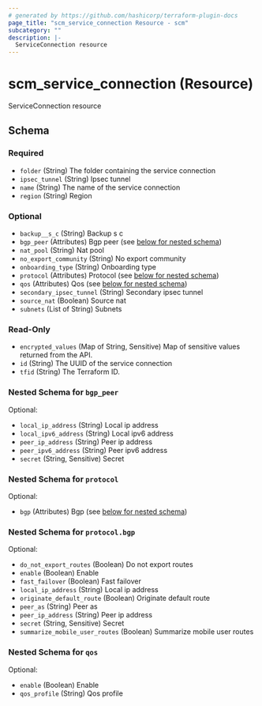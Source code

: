 ```yaml
---
# generated by https://github.com/hashicorp/terraform-plugin-docs
page_title: "scm_service_connection Resource - scm"
subcategory: ""
description: |-
  ServiceConnection resource
---
```


# scm_service_connection (Resource)

ServiceConnection resource



<!-- schema generated by tfplugindocs -->
## Schema

### Required

- `folder` (String) The folder containing the service connection
- `ipsec_tunnel` (String) Ipsec tunnel
- `name` (String) The name of the service connection
- `region` (String) Region

### Optional

- `backup__s_c` (String) Backup s c
- `bgp_peer` (Attributes) Bgp peer (see [below for nested schema](#nestedatt--bgp_peer))
- `nat_pool` (String) Nat pool
- `no_export_community` (String) No export community
- `onboarding_type` (String) Onboarding type
- `protocol` (Attributes) Protocol (see [below for nested schema](#nestedatt--protocol))
- `qos` (Attributes) Qos (see [below for nested schema](#nestedatt--qos))
- `secondary_ipsec_tunnel` (String) Secondary ipsec tunnel
- `source_nat` (Boolean) Source nat
- `subnets` (List of String) Subnets

### Read-Only

- `encrypted_values` (Map of String, Sensitive) Map of sensitive values returned from the API.
- `id` (String) The UUID of the service connection
- `tfid` (String) The Terraform ID.

<a id="nestedatt--bgp_peer"></a>
### Nested Schema for `bgp_peer`

Optional:

- `local_ip_address` (String) Local ip address
- `local_ipv6_address` (String) Local ipv6 address
- `peer_ip_address` (String) Peer ip address
- `peer_ipv6_address` (String) Peer ipv6 address
- `secret` (String, Sensitive) Secret


<a id="nestedatt--protocol"></a>
### Nested Schema for `protocol`

Optional:

- `bgp` (Attributes) Bgp (see [below for nested schema](#nestedatt--protocol--bgp))

<a id="nestedatt--protocol--bgp"></a>
### Nested Schema for `protocol.bgp`

Optional:

- `do_not_export_routes` (Boolean) Do not export routes
- `enable` (Boolean) Enable
- `fast_failover` (Boolean) Fast failover
- `local_ip_address` (String) Local ip address
- `originate_default_route` (Boolean) Originate default route
- `peer_as` (String) Peer as
- `peer_ip_address` (String) Peer ip address
- `secret` (String, Sensitive) Secret
- `summarize_mobile_user_routes` (Boolean) Summarize mobile user routes



<a id="nestedatt--qos"></a>
### Nested Schema for `qos`

Optional:

- `enable` (Boolean) Enable
- `qos_profile` (String) Qos profile

